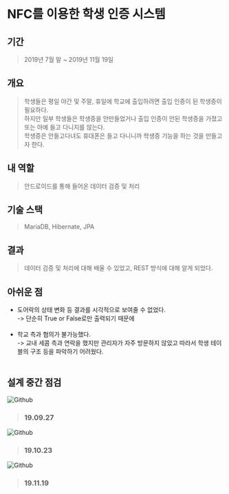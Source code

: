 # NFC를 이용한 학생 인증 시스템

## 기간
>2019년 7월 말 ~ 2019년 11월 19일

## 개요
>학생들은 평일 야간 및 주말, 휴일에 학교에 출입하려면 출입 인증이 된 학생증이 필요하다.<br>
하지만 일부 학생들은 학생증을 안만들었거나 출입 인증이 안된 학생증을 가졌고 또는 아예 들고 다니지를 않는다.<br>
학생증은 안들고다녀도 휴대폰은 들고 다니니까 학생증 기능을 하는 것을 만들고자 한다.<br>

## 내 역할
>안드로이드를 통해 들어온 데이터 검증 및 처리 <br>

## 기술 스택
>MariaDB, Hibernate, JPA<br>

## 결과
>데이터 검증 및 처리에 대해 배울 수 있었고, REST 방식에 대해 알게 되었다.<br>

## 아쉬운 점
- 도어락의 상태 변화 등 결과를 시각적으로 보여줄 수 없었다. <br>
-> 단순히 True or False로만 출력되기 때문에<br><br>
- 학교 측과 협의가 불가능했다. <br>
-> 교내 세콤 측과 연락을 했지만 관리자가 자주 방문하지 않았고 따라서 학생 테이블의 구조 등을 파악하기 어려웠다.<br><br>

## 설계 중간 점검

![Github](https://user-images.githubusercontent.com/37291245/68148453-5f851f00-ff7f-11e9-8130-1c274e130f2a.PNG)

>### 19.09.27
![Github](https://user-images.githubusercontent.com/37291245/68148473-67dd5a00-ff7f-11e9-8026-c0121bcbf58c.PNG)
<br>

>### 19.10.23
![Github](https://user-images.githubusercontent.com/37291245/68148525-7cb9ed80-ff7f-11e9-9c86-c1582aa7bf28.png)
<br>

>### 19.11.19



